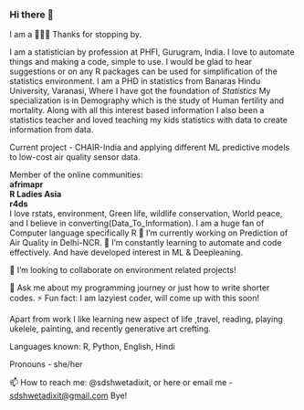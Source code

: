 ### Hi there 👋
I am a 👩🏽‍💻 Thanks for stopping by.

I am a statistician by profession at PHFI, Gurugram, India. I love to automate things and making a code, simple to use. I would be glad to hear suggestions or on any R packages can be used for simplification of the statistics environment. I am a PHD in statistics from Banaras Hindu University, Varanasi, Where I have got the foundation of *_Statistics_* My specialization is in Demography which is the study of Human fertility and mortality. Along with all this interest based information I also been a statistics teacher and loved teaching my kids statistics with data to create information from data.

Current project - CHAIR-India and applying different ML predictive models to low-cost air quality sensor data.

Member of the online communities: \
**afrimapr** \
**R Ladies Asia** \
**r4ds** \
I love rstats, environment, Green life, wildlife conservation, World peace, and I believe in converting(Data_To_Information). I am a huge fan of Computer language specifically R
🔭 I’m currently working on Prediction of Air Quality in Delhi-NCR. 🌱 I’m constantly learning to automate and code effectively. And have developed interest in ML & Deepleaning.

👯 I’m looking to collaborate on environment related projects!

💬 Ask me about my programming journey or just how to write shorter codes. ⚡ Fun fact: I am lazyiest coder, will come up with this soon!

Apart from work I like learning new aspect of life ,travel, reading, playing ukelele, painting, and recently generative art crefting.

Languages known: R, Python, English, Hindi

Pronouns - she/her

📫 How to reach me: @sdshwetadixit, or here or email me - sdshwetadixit@gmail.com Bye!
